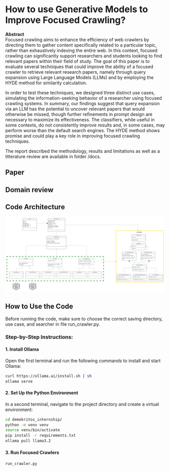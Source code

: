 # How to use Generative Models to Improve Focused Crawling?

**Abstract**  
Focused crawling aims to enhance the efficiency of web crawlers by directing them to gather content specifically related to a particular topic, rather than exhaustively indexing the entire web. In this context, focused crawling can significantly support researchers and students looking to find relevant papers within their field of study. The goal of this paper is to evaluate several techniques that could improve the ability of a focused crawler to retrieve relevant research papers, namely through query expansion using Large Language Models (LLMs) and by employing the HYDE method for similarity calculation.

In order to test these techniques, we designed three distinct use cases, simulating the information-seeking behavior of a researcher using focused crawling systems.
In summary, our findings suggest that query expansion via an LLM has the potential to uncover relevant papers that would otherwise be missed, though further refinements in prompt design are necessary to maximize its effectiveness. The classifiers, while useful in some contexts, do not consistently improve results and, in some cases, may perform worse than the default search engines. The HYDE method shows promise and could play a key role in improving focused crawling techniques.

The report described the methodology, results and limitations as well as a litterature review are available in folder /docs.

## Paper

## Domain review

## Code Architecture
![Code architecture](./images/class_diagram.png)

## How to Use the Code
Before running the code, make sure to choose the correct saving directory, use case, and searcher in file run_crawler.py.

### Step-by-Step Instructions:

#### 1. Install Ollama
Open the first terminal and run the following commands to install and start Ollama:
```bash
curl https://ollama.ai/install.sh | sh
ollama serve
```
#### 2. Set Up the Python Environment
In a second terminal, navigate to the project directory and create a virtual environment:
```bash
cd demokritos_internship/
python -m venv venv
source venv/bin/activate
pip install -r requirements.txt
ollama pull llama3.2
```
#### 3. Run Focused Crawlers
```bash
run_crawler.py
```